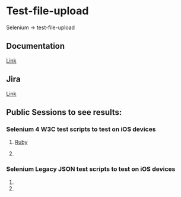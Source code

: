 # Test-file-upload
Selenium -> test-file-upload

## Documentation

[Link](https://www.browserstack.com/docs/automate/selenium/test-file-upload)

## Jira

[Link](https://browserstack.atlassian.net/browse/APS-9830)

## Public Sessions to see results:

### Selenium 4 W3C test scripts to test on iOS devices

1. [Ruby](https://automate.browserstack.com/builds/7c3e0bf186848b3400e9cb4f263eb9ef67fcaf9a/sessions/82c16418c15a7d34c3cf8fc7b44ecfc13eee3aae?auth_token=9dd92c85fedc0d4d38c5f4e9c5de54b2706d561883575cd3448a1c04397dc88f)

2.

### Selenium Legacy JSON test scripts to test on iOS devices

1. 
2.
